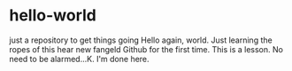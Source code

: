 # hello-world
just a repository to get things going
Hello again, world. Just learning the ropes of this hear new fangeld Github for the first time. This is a lesson. No need to be alarmed...K. I'm done here. 
